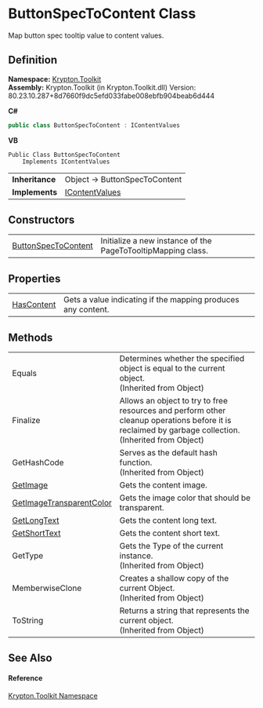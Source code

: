 # ButtonSpecToContent Class


Map button spec tooltip value to content values.



## Definition
**Namespace:** <a href="79d2eac2-21f4-54ff-7552-b20c33c30600.md">Krypton.Toolkit</a>  
**Assembly:** Krypton.Toolkit (in Krypton.Toolkit.dll) Version: 80.23.10.287+8d7660f9dc5efd033fabe008ebfb904beab6d444

**C#**
``` C#
public class ButtonSpecToContent : IContentValues
```
**VB**
``` VB
Public Class ButtonSpecToContent
	Implements IContentValues
```

<table><tr><td><strong>Inheritance</strong></td><td>Object  →  ButtonSpecToContent</td></tr>
<tr><td><strong>Implements</strong></td><td><a href="a3b0103b-df64-4b03-a61f-11688b6e75bf.md">IContentValues</a></td></tr>
</table>



## Constructors
<table>
<tr>
<td><a href="086cc4fc-6450-e3e5-a9dd-7377db36ba73.md">ButtonSpecToContent</a></td>
<td>Initialize a new instance of the PageToTooltipMapping class.</td></tr>
</table>

## Properties
<table>
<tr>
<td><a href="ac24bf54-5034-38f6-2cbe-38a730dcfbdf.md">HasContent</a></td>
<td>Gets a value indicating if the mapping produces any content.</td></tr>
</table>

## Methods
<table>
<tr>
<td>Equals</td>
<td>Determines whether the specified object is equal to the current object.<br />(Inherited from Object)</td></tr>
<tr>
<td>Finalize</td>
<td>Allows an object to try to free resources and perform other cleanup operations before it is reclaimed by garbage collection.<br />(Inherited from Object)</td></tr>
<tr>
<td>GetHashCode</td>
<td>Serves as the default hash function.<br />(Inherited from Object)</td></tr>
<tr>
<td><a href="013be8fb-2ccc-7ff5-e140-3ba191f0f1a0.md">GetImage</a></td>
<td>Gets the content image.</td></tr>
<tr>
<td><a href="9edd82d0-69cb-e790-5c62-2c083dff28be.md">GetImageTransparentColor</a></td>
<td>Gets the image color that should be transparent.</td></tr>
<tr>
<td><a href="57acae7a-9765-2502-9500-16ca50a80c25.md">GetLongText</a></td>
<td>Gets the content long text.</td></tr>
<tr>
<td><a href="ca4b3c62-5408-b41c-e9dd-dfe2711217d7.md">GetShortText</a></td>
<td>Gets the content short text.</td></tr>
<tr>
<td>GetType</td>
<td>Gets the Type of the current instance.<br />(Inherited from Object)</td></tr>
<tr>
<td>MemberwiseClone</td>
<td>Creates a shallow copy of the current Object.<br />(Inherited from Object)</td></tr>
<tr>
<td>ToString</td>
<td>Returns a string that represents the current object.<br />(Inherited from Object)</td></tr>
</table>

## See Also


#### Reference
<a href="79d2eac2-21f4-54ff-7552-b20c33c30600.md">Krypton.Toolkit Namespace</a>  
